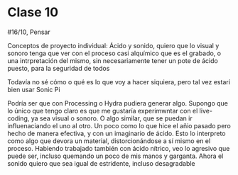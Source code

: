# Clase 10

#16/10, Pensar

Conceptos de proyecto individual: Ácido y sonido, quiero que lo visual y sonoro tenga que ver con el proceso casi alquímico que es el grabado, 
o una intrpretación del mismo, sin necesariamente tener un pote de ácido puesto, para la seguridad de todos

Todavía no sé cómo o qué es lo que voy a hacer siquiera, pero tal vez estarí bien usar Sonic Pi

Podría ser que con Processing o Hydra pudiera generar algo. Supongo que lo único que tengo claro es que me gustaría experimwntar con el live-coding, ya sea visual o sonoro. O algo similar, que se puedan ir influenaciando el uno al otro. Un poco como lo que hice el añio pasado pero hecho de manera efectiva, y con un imaginario de ácido. Esto lo interpreto como algo que devora un material, distorcionándose a sí mismo en el proceso. Habiendo trabajado también con ácido nítrico, veo lo agresivo que puede ser, incluso quemando un poco de mis manos y garganta. Ahora el sonido quiero que sea igual de estridente, incluso desagradable
